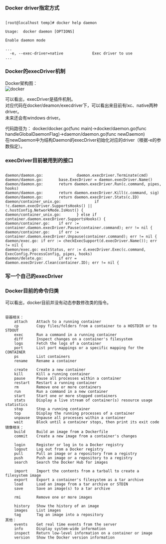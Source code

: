 ### Docker driver指定方式
<pre><code>
[root@localhost temp]# docker help daemon

Usage:  docker daemon [OPTIONS]

Enable daemon mode

...
  -e, --exec-driver=native             Exec driver to use
...
</code></pre>

### Docker的execDriver机制
Docker架构图：  
![docker](http://www.sel.zju.edu.cn/wp-content/uploads/2014/12/docker-1-10-1.jpg)

可以看出，execDriver是插件机制。   
对应代码在docker/deamon/execdriver下，可以看出来目前有lxc、native两种driver。  
未来还会有windows driver。  

代码路径为：
docker/docker.go(func main)->docker/daemon.go(func handleGlobalDaemonFlag)->daemon/daemon.go(func newDaemon)   
在newDaemon中为结构Daemon的execDriver初始化对应的driver（根据-e的参数指定）。  

### execDriver目前被用到的接口
<pre><code>
daemon/daemon.go:               daemon.execDriver.Terminate(cmd)
daemon/daemon.go:       base.ExecDriver = daemon.execDriver.Name()
daemon/daemon.go:       return daemon.execDriver.Run(c.command, pipes, hooks)
daemon/daemon.go:       return daemon.execDriver.Kill(c.command, sig)
daemon/daemon.go:       return daemon.execDriver.Stats(c.ID)
daemon/container_unix.go:               if !c.daemon.execDriver.SupportsHooks() || c.hostConfig.NetworkMode.IsHost() {
daemon/container_unix.go:       } else if container.daemon.execDriver.SupportsHooks() {
daemon/container.go:    if err := container.daemon.execDriver.Pause(container.command); err != nil {
daemon/container.go:    if err := container.daemon.execDriver.Unpause(container.command); err != nil {
daemon/exec.go: if err := checkExecSupport(d.execDriver.Name()); err != nil {
daemon/exec.go: exitStatus, err := d.execDriver.Exec(c.command, ExecConfig.ProcessConfig, pipes, hooks)
daemon/delete.go:       if err = daemon.execDriver.Clean(container.ID); err != nil {
</code></pre>

### 写一个自己的execDriver  


### Docker目前的命令归类
可以看出，docker目前并没有动态参数修改类的指令。  
<pre><code>
容器相关：
    attach    Attach to a running container
    cp        Copy files/folders from a container to a HOSTDIR or to STDOUT
    exec      Run a command in a running container
    diff      Inspect changes on a container's filesystem 
    logs      Fetch the logs of a container
    port      List port mappings or a specific mapping for the CONTAINER
    ps        List containers
    rename    Rename a container
    
    create    Create a new container
    kill      Kill a running container
    pause     Pause all processes within a container    
    restart   Restart a running container
    rm        Remove one or more containers
    run       Run a command in a new container
    start     Start one or more stopped containers
    stats     Display a live stream of container(s) resource usage statistics
    stop      Stop a running container
    top       Display the running processes of a container
    unpause   Unpause all processes within a container   
    wait      Block until a container stops, then print its exit code  
镜像相关：
    build     Build an image from a Dockerfile
    commit    Create a new image from a container's changes
    
    login     Register or log in to a Docker registry
    logout    Log out from a Docker registry    
    pull      Pull an image or a repository from a registry
    push      Push an image or a repository to a registry    
    search    Search the Docker Hub for images
    
    import    Import the contents from a tarball to create a filesystem image    
    export    Export a container's filesystem as a tar archive
    load      Load an image from a tar archive or STDIN    
    save      Save an image(s) to a tar archive
    
    rmi       Remove one or more images
    
    history   Show the history of an image    
    images    List images    
    tag       Tag an image into a repository    
其他：
    events    Get real time events from the server
    info      Display system-wide information    
    inspect   Return low-level information on a container or image
    version   Show the Docker version information
</code></pre>


